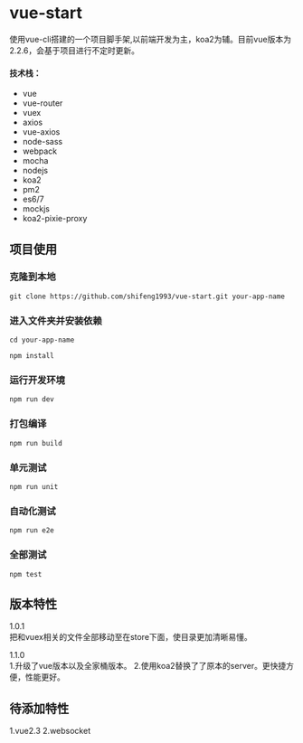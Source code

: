# vue-start
使用vue-cli搭建的一个项目脚手架,以前端开发为主，koa2为辅。目前vue版本为2.2.6，会基于项目进行不定时更新。
#### 技术栈：
- vue
- vue-router
- vuex
- axios
- vue-axios
- node-sass
- webpack
- mocha
- nodejs
- koa2
- pm2
- es6/7
- mockjs
- koa2-pixie-proxy

## 项目使用
### 克隆到本地
`git clone https://github.com/shifeng1993/vue-start.git your-app-name`
### 进入文件夹并安装依赖
`cd your-app-name`

`npm install`

### 运行开发环境
`npm run dev`

### 打包编译
`npm run build`

### 单元测试
`npm run unit`

### 自动化测试
`npm run e2e`

### 全部测试
`npm test`

## 版本特性

1.0.1   
把和vuex相关的文件全部移动至在store下面，使目录更加清晰易懂。

1.1.0   
1.升级了vue版本以及全家桶版本。
2.使用koa2替换了了原本的server。更快捷方便，性能更好。

## 待添加特性
1.vue2.3
2.websocket

